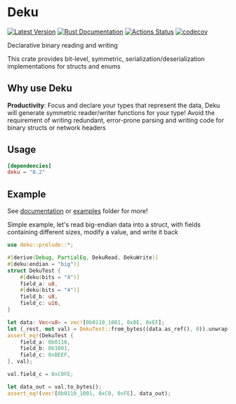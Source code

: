 # Deku

[![Latest Version](https://img.shields.io/crates/v/deku.svg)](https://crates.io/crates/deku)
[![Rust Documentation](https://docs.rs/deku/badge.svg)](https://docs.rs/deku)
[![Actions Status](https://github.com/sharksforarms/deku/workflows/CI/badge.svg)](https://github.com/sharksforarms/deku/actions)
[![codecov](https://codecov.io/gh/sharksforarms/deku/branch/master/graph/badge.svg)](https://codecov.io/gh/sharksforarms/deku)

Declarative binary reading and writing

This crate provides bit-level, symmetric, serialization/deserialization implementations for structs and enums

## Why use Deku

**Productivity**: Focus and declare your types that represent the data, Deku will generate symmetric reader/writer functions for your type! Avoid the requirement of writing redundant, error-prone parsing and writing code for binary structs or network headers

## Usage

```toml
[dependencies]
deku = "0.2"
```

## Example

See [documentation](https://docs.rs/deku) or [examples](https://github.com/sharksforarms/deku/tree/master/examples) folder for more!

Simple example, let's read big-endian data into a struct, with fields containing different sizes, modify a value, and write it back

```rust
use deku::prelude::*;

#[derive(Debug, PartialEq, DekuRead, DekuWrite)]
#[deku(endian = "big")]
struct DekuTest {
    #[deku(bits = "4")]
    field_a: u8,
    #[deku(bits = "4")]
    field_b: u8,
    field_c: u16,
}

let data: Vec<u8> = vec![0b0110_1001, 0xBE, 0xEF];
let (_rest, mut val) = DekuTest::from_bytes((data.as_ref(), 0)).unwrap();
assert_eq!(DekuTest {
    field_a: 0b0110,
    field_b: 0b1001,
    field_c: 0xBEEF,
}, val);

val.field_c = 0xC0FE;

let data_out = val.to_bytes();
assert_eq!(vec![0b0110_1001, 0xC0, 0xFE], data_out);
```